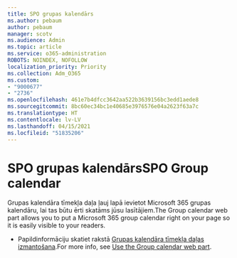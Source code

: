 ```yaml
---
title: SPO grupas kalendārs
ms.author: pebaum
author: pebaum
manager: scotv
ms.audience: Admin
ms.topic: article
ms.service: o365-administration
ROBOTS: NOINDEX, NOFOLLOW
localization_priority: Priority
ms.collection: Adm_O365
ms.custom:
- "9000677"
- "2736"
ms.openlocfilehash: 461e7b4dfcc3642aa522b3639156bc3edd1aede8
ms.sourcegitcommit: 8bc60ec34bc1e40685e3976576e04a2623f63a7c
ms.translationtype: HT
ms.contentlocale: lv-LV
ms.lasthandoff: 04/15/2021
ms.locfileid: "51835206"
---
```

# <a name="spo-group-calendar"></a><span data-ttu-id="422b5-102">SPO grupas kalendārs</span><span class="sxs-lookup"><span data-stu-id="422b5-102">SPO Group calendar</span></span>

<span data-ttu-id="422b5-103">Grupas kalendāra tīmekļa daļa ļauj lapā ievietot Microsoft 365 grupas kalendāru, lai tas būtu ērti skatāms jūsu lasītājiem.</span><span class="sxs-lookup"><span data-stu-id="422b5-103">The Group calendar web part allows you to put a Microsoft 365 group calendar right on your page so it is easily visible to your readers.</span></span>
- <span data-ttu-id="422b5-104">Papildinformāciju skatiet rakstā [Grupas kalendāra tīmekļa daļas izmantošana](https://support.microsoft.com/en-us/office/use-the-group-calendar-web-part-eaf3c04d-5699-48cb-8b5e-3caa887d51ce?ui=en-us&rs=en-us&ad=us).</span><span class="sxs-lookup"><span data-stu-id="422b5-104">For more info, see [Use the Group calendar web part](https://support.microsoft.com/en-us/office/use-the-group-calendar-web-part-eaf3c04d-5699-48cb-8b5e-3caa887d51ce?ui=en-us&rs=en-us&ad=us).</span></span>
